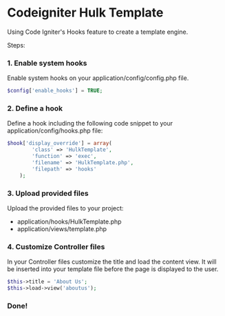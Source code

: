 # Codeigniter Hulk Template

Using Code Igniter's Hooks feature to create a template engine.

Steps:

### 1. Enable system hooks

Enable system hooks on your application/config/config.php file.

```php
$config['enable_hooks'] = TRUE;
```

### 2. Define a hook

Define a hook including the following code snippet to your application/config/hooks.php file:

```php
$hook['display_override'] = array(
		'class' => 'HulkTemplate',
		'function' => 'exec',
		'filename' => 'HulkTemplate.php',
		'filepath' => 'hooks'
	);
```

### 3. Upload provided files

Upload the provided files to your project:

- application/hooks/HulkTemplate.php
- application/views/template.php 

### 4. Customize Controller files

In your Controller files customize the title and load the content view. It will be inserted into your template file before the page is displayed to the user.

```php
$this->title = 'About Us';
$this->load->view('aboutus');
```

### Done!
